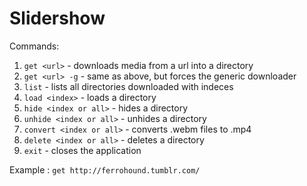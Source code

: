 # Slidershow
  
Commands:
  1. `get <url>` - downloads media from a url into a directory
  2. `get <url> -g` - same as above, but forces the generic downloader
  3. `list` - lists all directories downloaded with indeces
  4. `load <index>` - loads a directory
  5. `hide <index or all>` - hides a directory
  6. `unhide <index or all>` - unhides a directory
  7. `convert <index or all>` - converts .webm files to .mp4
  8. `delete <index or all>` - deletes a directory
  9. `exit` - closes the application
  
Example : `get http://ferrohound.tumblr.com/`

